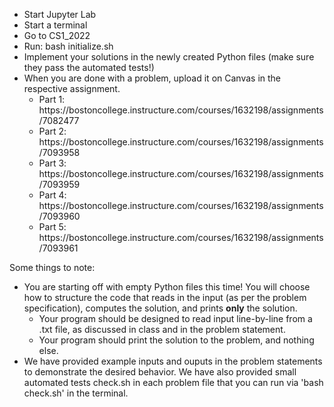 <ul>
<li> Start Jupyter Lab
<li> Start a terminal
<li> Go to CS1_2022
<li> Run: bash initialize.sh
<li> Implement your solutions in the newly created Python files (make sure they pass the automated tests!)
<li> When you are done with a problem, upload it on Canvas in the respective assignment.
  <ul>
  <li> Part 1: https://bostoncollege.instructure.com/courses/1632198/assignments/7082477 
  <li> Part 2: https://bostoncollege.instructure.com/courses/1632198/assignments/7093958
  <li> Part 3: https://bostoncollege.instructure.com/courses/1632198/assignments/7093959
  <li> Part 4: https://bostoncollege.instructure.com/courses/1632198/assignments/7093960
  <li> Part 5: https://bostoncollege.instructure.com/courses/1632198/assignments/7093961
  </ul>
</ul>

Some things to note:<br>

<ul>
<li> You are starting off with empty Python files this time! You will choose how to structure the code that reads in the input (as per the problem specification), computes the solution, and prints <b>only</b> the solution.
  <ul>
  <li> Your program should be designed to read input line-by-line from a .txt file, as discussed in class and in the problem statement. 
  <li> Your program should print the solution to the problem, and nothing else.
  </ul>
<li> We have provided example inputs and ouputs in the problem statements to demonstrate the desired behavior. We have also provided small automated tests check.sh in each problem file that you can run via 'bash check.sh' in the terminal.
</ul>
